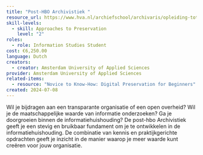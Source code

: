 ```yaml
---
title: "Post-HBO Archivistiek "
resource_url: https://www.hva.nl/archiefschool/archivaris/opleiding-tot-archivaris.html
skill-levels:
  - skill: Approaches to Preservation
    level: "2"
roles:
  - role: Information Studies Student
cost: €6,250.00
language: Dutch
creators:
  - creator: Amsterdam University of Applied Sciences
provider: Amsterdam University of Applied Sciences
related-items:
  - resource: "Novice to Know-How: Digital Preservation for Beginners"
created: 2024-07-08
---
```

Wil je bijdragen aan een transparante organisatie of een open overheid? Wil je de maatschappelijke waarde van informatie onderzoeken? Ga je doorgroeien binnen de informatiehuishouding? De post-hbo Archivistiek geeft je een stevig en bruikbaar fundament om je te ontwikkelen in de informatiehuishouding. De combinatie van kennis en praktijkgerichte opdrachten geeft je inzicht in de manier waarop je meer waarde kunt creëren voor jouw organisatie.
